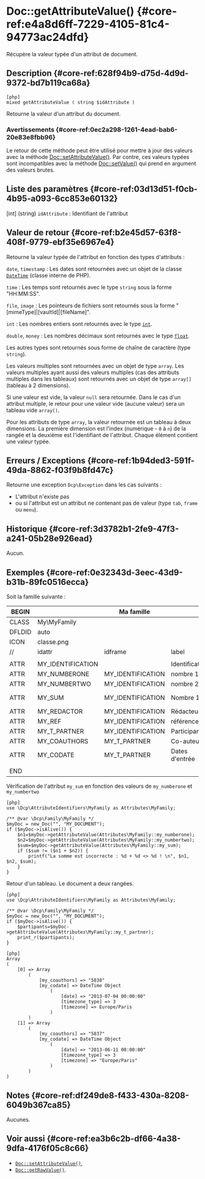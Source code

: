 # Doc::getAttributeValue() {#core-ref:e4a8d6ff-7229-4105-81c4-94773ac24dfd}

<div class="short-description">
Récupère la valeur typée d'un attribut de document.
</div>

## Description {#core-ref:628f94b9-d75d-4d9d-9372-bd7b119ca68a}

    [php]
    mixed getAttributeValue ( string $idAttribute )

Retourne la valeur d'un attribut du document.

### Avertissements {#core-ref:0ec2a298-1261-4ead-bab6-20e83e8fbb96}

Le retour de cette méthode peut être utilisé pour mettre à jour des valeurs avec
la méthode [Doc::setAttributeValue()][docsetattrvalue]. Par contre, ces valeurs
typées sont incompatibles avec la méthode [Doc::setValue()][docsetvalue] qui
prend en argument des valeurs brutes.

## Liste des paramètres {#core-ref:03d13d51-f0cb-4b95-a093-6cc853e60132}

[int] (string) `idAttribute`
:   Identifiant de l'attribut

## Valeur de retour {#core-ref:b2e45d57-63f8-408f-9779-ebf35e6967e4}

Retourne la valeur typée de l'attribut en fonction des types d'attributs :

`date`, `timestamp` 
:   Les dates sont retournées avec un objet de la classe
    [`DateTime`][phpdatetime] (classe interne de PHP).

`time`
:   Les temps sont retournés avec le type `string` sous la forme "HH:MM:SS".

`file`, `image`
:   Les pointeurs de fichiers sont retournés sous la forme
    "[mimeType]|[vaultId]|[fileName]".

`int`
:   Les nombres entiers sont retournés avec le type [`int`][phpint].

`double`, `money`
:   Les nombres décimaux sont retournés avec le type [`float`][phpdouble].

Les autres types sont retournés sous forme de chaîne de caractère (type
`string`).

Les valeurs multiples sont retournées avec un objet de type `array`. Les valeurs
multiples ayant aussi des valeurs multiples (cas des attributs multiples dans
les tableaux) sont retournés avec un objet de type `array[]` (tableau à 2
dimensions).

Si une valeur est vide, la valeur `null` sera retournée. Dans le cas d'un
attribut multiple, le retour pour une valeur vide (aucune valeur) sera un
tableau vide `array()`.

Pour les attributs de type `array`, la valeur retournée est un tableau à deux
dimensions. La première dimension est l'index (numérique - `0` à `n`) de la
rangée et la deuxième est l'identifiant de l'attribut. Chaque élément contient
une valeur typée.

## Erreurs / Exceptions {#core-ref:1b94ded3-591f-49da-8862-f03f9b8fd47c}

Retourne une exception `Dcp\Exception` dans les cas suivants :

*   L'attribut n'existe pas
*    ou si l'attribut est un attribut ne contenant pas de valeur (type `tab`,
    `frame` ou `menu`).

## Historique {#core-ref:3d3782b1-2fe9-47f3-a241-05b28e926ead}

Aucun.

## Exemples {#core-ref:0e32343d-3eec-43d9-b31b-89fc0516ecca}

Soit la famille suivante :

| BEGIN  |                   | Ma famille        |                  |     | MYFAMILY |         |     |     |      |      |         |                                     |
| ------ | ----------------- | ----------------- | ---------------- | --- | -------- | ------- | --- | --- | ---- | ---- | ------- | ----------------------------------- |
| CLASS  | My\MyFamily       |                   |                  |     |          |         |     |     |      |      |         |                                     |
| DFLDID | auto              |                   |                  |     |          |         |     |     |      |      |         |                                     |
| ICON   | classe.png        |                   |                  |     |          |         |     |     |      |      |         |                                     |
| //     | idattr            | idframe           | label            | T   | A        | type    | ord | vis | need | link | phpfile | phpfunc                             |
|        |                   |                   |                  |     |          |         |     |     |      |      |         |                                     |
| ATTR   | MY_IDENTIFICATION |                   | Identification   | N   | N        | frame   | 10  | W   |      |      |         |                                     |
| ATTR   | MY_NUMBERONE      | MY_IDENTIFICATION | nombre 1         | Y   | N        | int     | 20  | W   |      |      |         |                                     |
| ATTR   | MY_NUMBERTWO      | MY_IDENTIFICATION | nombre 2         | N   | N        | int     | 30  | W   |      |      |         |                                     |
| ATTR   | MY_SUM            | MY_IDENTIFICATION | Nombre 1&plus;2  | N   | N        | int     | 40  | R   |      |      |         | ::mySum(MY_NUMBERONE, MY_NUMBERTWO) |
| ATTR   | MY_REDACTOR       | MY_IDENTIFICATION | Rédacteur        | N   | N        | account | 50  | W   |      |      |         |                                     |
| ATTR   | MY_REF            | MY_IDENTIFICATION | référence        | N   | N        | text    | 70  | W   |      |      |         |                                     |
| ATTR   | MY_T_PARTNER      | MY_IDENTIFICATION | Participants     | N   | N        | array   | 80  | W   |      |      |         |                                     |
| ATTR   | MY_COAUTHORS      | MY_T_PARTNER      | Co-auteurs       | N   | N        | account | 90  | W   |      |      |         |                                     |
| ATTR   | MY_CODATE         | MY_T_PARTNER      | Dates d'entrée   | N   | N        | date    | 100 | W   |      |      |         |                                     |
|        |                   |                   |                  |     |          |         |     |     |      |      |         |                                     |
| END    |                   |                   |                  |     |          |         |     |     |      |      |         |                                     |


Vérification de l'attribut `my_sum` en fonction des valeurs de `my_numberone` et
`my_numbertwo` 

    [php]
    use \Dcp\AttributeIdentifiers\MyFamily as Attributes\MyFamily;
    
    /** @var \Dcp\Family\MyFamily */
    $myDoc = new_Doc("", "MY_DOCUMENT");
    if ($myDoc->isAlive()) {
        $n1=$myDoc->getAttributeValue(Attributes\MyFamily::my_numberone);
        $n2=$myDoc->getAttributeValue(Attributes\MyFamily::my_numbertwo);
        $sum=$myDoc->getAttributeValue(Attributes\MyFamily::my_sum);
        if ($sum != ($n1 + $n2)) {
            printf("La somme est incorrecte : %d + %d <> %d ! \n", $n1, $n2, $sum);
        }
    }

Retour d'un tableau. Le document a deux rangées.

    [php]
    use \Dcp\AttributeIdentifiers\MyFamily as Attributes\MyFamily;
    
    /** @var \Dcp\Family\MyFamily */
    $myDoc = new_Doc("", "MY_DOCUMENT");
    if ($myDoc->isAlive()) {
        $partipants=$myDoc->getAttributeValue(Attributes\MyFamily::my_t_partner);
        print_r($partipants);
    }

    [php]
    Array
    (
        [0] => Array
            (
                [my_coauthors] => "5838"
                [my_codate] => DateTime Object
                    (
                        [date] => "2013-07-04 00:00:00"
                        [timezone_type] => 3
                        [timezone] => Europe/Paris
                    )
            )
        [1] => Array
            (
                [my_coauthors] => "5837"
                [my_codate] => DateTime Object
                    (
                        [date] => "2013-06-11 00:00:00"
                        [timezone_type] => 3
                        [timezone] => "Europe/Paris"
                    )
            )
    )



## Notes {#core-ref:df249de8-f433-430a-8208-6049b367ca85}

Aucunes.

## Voir aussi {#core-ref:ea3b6c2b-df66-4a38-9dfa-4176f05c8c66}

*   [`Doc::setAttributeValue()`][docsetattrvalue],
*   [`Doc::getRawValue()`][docgetrawvalue].

<!-- links -->
[docgetattrvalue]:  #core-ref:e4a8d6ff-7229-4105-81c4-94773ac24dfd
[docgetrawvalue]:   #core-ref:f779391c-ee61-4c3a-8976-6b74f83ecc8f
[docgetoldvalue]:   #core-ref:dccf7c64-8f4f-4c4a-8d0d-79b21b924848
[docsetvalue]:      #core-ref:febc397f-e629-4d47-955d-27cab8f4ed2f
[docsetattrvalue]:  #core-ref:1e766800-b2e1-462b-9793-b0261ede8677
[computeattr]:      #core-ref:4565cab9-73c8-4eee-bfa7-218ffbd4b687
[phpdatetime]:      http://www.php.net/manual/fr/book.datetime.php "DateTime sur le site PHP"
[phpint]:           http://www.php.net/manual/fr/language.types.integer.php "nombre entier sur le site PHP"
[phpdouble]:        http://www.php.net/manual/fr/language.types.float.php "nombres décimaux sur le site PHP"